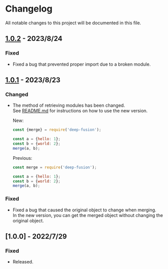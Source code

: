 # Changelog
All notable changes to this project will be documented in this file.

## [1.0.2] - 2023/8/24
### Fixed
- Fixed a bug that prevented proper import due to a broken module.

## [1.0.1] - 2023/8/23
### Changed
- The method of retrieving modules has been changed.  
    See [README.md](README.md) for instructions on how to use the new version.

    New:
    ```js
    const {merge} = require('deep-fusion');

    const a = {hello: 1};
    const b = {world: 2};
    merge(a, b);
    ```

    Previous:
    ```js
    const merge = require('deep-fusion');

    const a = {hello: 1};
    const b = {world: 2};
    merge(a, b);
    ```

### Fixed
- Fixed a bug that caused the original object to change when merging.  
    In the new version, you can get the merged object without changing the original object.

## [1.0.0] - 2022/7/29
### Fixed
- Released.

[1.0.1]: https://github.com/takuya-motoshima/deep-fusion/compare/v1.0.0...v1.0.1
[1.0.2]: https://github.com/takuya-motoshima/deep-fusion/compare/v1.0.1...v1.0.2